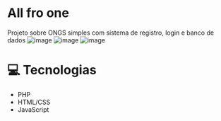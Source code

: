 # All fro one
Projeto sobre ONGS simples com sistema de registro, login e banco de dados
![image](https://github.com/pedrodev2005/Ongs/assets/145730026/6f7e52bd-edcf-4abd-a258-db8c0d47146e)
![image](https://github.com/pedrodev2005/Ongs/assets/145730026/e926f875-eb37-4aad-bc91-38257b8eab6e)
![image](https://github.com/pedrodev2005/Ongs/assets/145730026/a0ceaaf3-548f-4693-9605-1226157457a1)

# 💻 Tecnologias
- PHP
- HTML/CSS
- JavaScript
